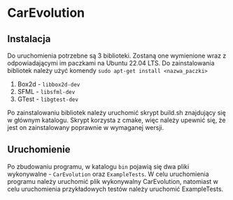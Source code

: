 # CarEvolution

## Instalacja
Do uruchomienia potrzebne są 3 biblioteki. Zostaną one wymienione wraz z odpowiadającymi im paczkami na Ubuntu 22.04 LTS.
Do zainstalowania bibliotek należy użyć komendy ```sudo apt-get install <nazwa_paczki>```

1. Box2d - ```libbox2d-dev```
2. SFML - ```libsfml-dev```
3. GTest - ```libgtest-dev```

Po zainstalowaniu bibliotek należy uruchomić skrypt build.sh znajdujący się w głównym katalogu. Skrypt korzysta z cmake, więc należy
upewnić się, że jest on zainstalowany poprawnie w wymaganej wersji.

## Uruchomienie
Po zbudowaniu programu, w katalogu ```bin``` pojawią się dwa pliki wykonywalne - ```CarEvolution``` oraz ```ExampleTests```.
W celu uruchomienia programu należy uruchomić plik wykonywalny CarEvolution, natomiast w celu uruchomienia przykładowych testów należy uruchomić
ExampleTests.
